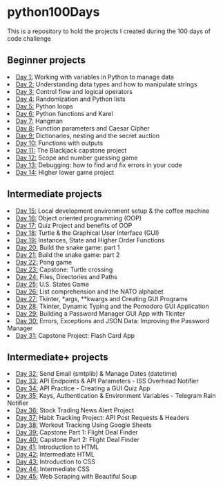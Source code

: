# python100Days
This is a repository to hold the projects I created during the 100 days of code challenge
<h2> Beginner projects </h2>
<li><a href="https://github.com/NicholeW-tech/python100Days/tree/main/day001">Day 1:</a> Working with variables in Python to manage data </li>
<li><a href="https://github.com/NicholeW-tech/python100Days/tree/main/day002">Day 2:</a> Understanding data types and how to manipulate strings</li>
<li><a href="https://github.com/NicholeW-tech/python100Days/tree/main/day003">Day 3:</a> Control flow and logical operators</li>
<li><a href="https://github.com/NicholeW-tech/python100Days/tree/main/day004">Day 4:</a> Randomization and Python lists</li>
<li><a href="https://github.com/NicholeW-tech/python100Days/tree/main/day005">Day 5:</a> Python loops</li>
<li><a href="https://github.com/NicholeW-tech/python100Days/tree/main/day006">Day 6:</a> Python functions and Karel</li>
<li><a href="https://github.com/NicholeW-tech/python100Days/tree/main/day007">Day 7:</a> Hangman</li>
<li><a href="https://github.com/NicholeW-tech/python100Days/tree/main/day008">Day 8:</a> Function parameters and Caesar Cipher </li>
<li><a href="https://github.com/NicholeW-tech/python100Days/tree/main/day009">Day 9:</a> Dictionaries, nesting and the secret auction</li>
<li><a href="https://github.com/NicholeW-tech/python100Days/tree/main/day010">Day 10:</a> Functions with outputs</li>
<li><a href="https://github.com/NicholeW-tech/python100Days/tree/main/day011">Day 11:</a> The Blackjack capstone project</li>
<li><a href="https://github.com/NicholeW-tech/python100Days/tree/main/day012">Day 12:</a> Scope and number guessing game</li>
<li><a href="https://github.com/NicholeW-tech/python100Days/tree/main/day013">Day 13:</a> Debugging: how to find and fix errors in your code</li>
<li><a href="https://github.com/NicholeW-tech/python100Days/tree/main/day014">Day 14:</a> Higher lower game project</li>
<h2> Intermediate projects </h2>
<li><a href="https://github.com/NicholeW-tech/python100Days/tree/main/day015">Day 15:</a> Local development environment setup & the coffee machine</li>
<li><a href="https://github.com/NicholeW-tech/python100Days/tree/main/day016">Day 16:</a> Object oriented programming (OOP)</li>
<li><a href="https://github.com/NicholeW-tech/python100Days/tree/main/day017">Day 17:</a> Quiz Project and benefits of OOP</li>
<li><a href="https://github.com/NicholeW-tech/python100Days/tree/main/day018">Day 18:</a> Turtle & the Graphical User Interface (GUI)</li>
<li><a href="https://github.com/NicholeW-tech/python100Days/tree/main/day019">Day 19:</a> Instances, State and Higher Order Functions</li>
<li><a href="https://github.com/NicholeW-tech/python100Days/tree/main/day020">Day 20:</a> Build the snake game: part 1</li>
<li><a href="https://github.com/NicholeW-tech/python100Days/tree/main/day021">Day 21:</a> Build the snake game: part 2</li>
<li><a href="https://github.com/NicholeW-tech/python100Days/tree/main/day022">Day 22:</a> Pong game</li>
<li><a href="https://github.com/NicholeW-tech/python100Days/tree/main/day023">Day 23:</a> Capstone: Turtle crossing</li>
<li><a href="https://github.com/NicholeW-tech/python100Days/tree/main/day024">Day 24:</a> Files, Directories and Paths</li>
<li><a href="https://github.com/NicholeW-tech/python100Days/tree/main/day025">Day 25:</a> U.S. States Game</li>
<li><a href="https://github.com/NicholeW-tech/python100Days/tree/main/day026">Day 26:</a> List comprehension and the NATO alphabet</li>
<li><a href="https://github.com/NicholeW-tech/python100Days/tree/main/day027">Day 27:</a> Tkinter, *args, **kwargs and Creating GUI Programs</li>
<li><a href="https://github.com/NicholeW-tech/python100Days/tree/main/day028">Day 28:</a> Tkinter, Dynamic Typing and the Pomodoro GUI Application</li>
<li><a href="https://github.com/NicholeW-tech/python100Days/tree/main/day029">Day 29:</a> Building a Password Manager GUI App with Tkinter</li>
<li><a href="https://github.com/NicholeW-tech/python100Days/tree/main/day030">Day 30:</a> Errors, Exceptions and JSON Data: Improving the Password Manager</li>
<li><a href="https://github.com/NicholeW-tech/python100Days/tree/main/day031">Day 31:</a> Capstone Project: Flash Card App</li>
<h2> Intermediate+ projects </h2>
<li><a href="https://github.com/NicholeW-tech/python100Days/tree/main/day032">Day 32:</a> Send Email (smtplib) & Manage Dates (datetime)</li>
<li><a href="https://github.com/NicholeW-tech/python100Days/tree/main/day033">Day 33:</a> API Endpoints & API Parameters - ISS Overhead Notifier</li>
<li><a href="https://github.com/NicholeW-tech/python100Days/tree/main/day034">Day 34:</a> API Practice - Creating a GUI Quiz App</li>
<li><a href="https://github.com/NicholeW-tech/python100Days/tree/main/day035">Day 35:</a> Keys, Authentication & Environment Variables - Telegram Rain Notifier</li>
<li><a href="https://github.com/NicholeW-tech/python100Days/tree/main/day036">Day 36:</a> Stock Trading News Alert Project</li>
<li><a href="https://github.com/NicholeW-tech/python100Days/tree/main/day037">Day 37:</a> Habit Tracking Project: API Post Requests & Headers</li>
<li><a href="https://github.com/NicholeW-tech/python100Days/tree/main/day038">Day 38:</a> Workout Tracking Using Google Sheets</li>
<li><a href="https://github.com/NicholeW-tech/python100Days/tree/main/day039">Day 39:</a> Capstone Part 1: Flight Deal Finder</li>
<li><a href="https://github.com/NicholeW-tech/python100Days/tree/main/day040">Day 40:</a> Capstone Part 2: Flight Deal Finder</li>
<li><a href="https://github.com/NicholeW-tech/python100Days/tree/main/day041">Day 41:</a> Introduction to HTML</li>
<li><a href="https://github.com/NicholeW-tech/python100Days/tree/main/day042">Day 42:</a> Intermediate HTML</li>
<li><a href="https://github.com/NicholeW-tech/python100Days/tree/main/day043">Day 43:</a> Introduction to CSS</li>
<li><a href="https://github.com/NicholeW-tech/python100Days/tree/main/day044">Day 44:</a> Intermediate CSS</li>
<li><a href="https://github.com/NicholeW-tech/python100Days/tree/main/day045">Day 45:</a> Web Scraping with Beautiful Soup</li>

